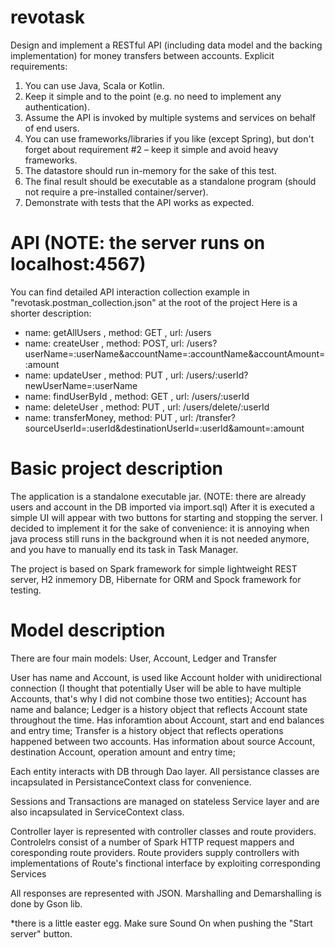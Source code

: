 # revotask
  Design and implement a RESTful API (including data model and the backing implementation)
for money transfers between accounts.
Explicit requirements:
  1. You can use Java, Scala or Kotlin.
  2. Keep it simple and to the point (e.g. no need to implement any authentication).
  3. Assume the API is invoked by multiple systems and services on behalf of end users.
  4. You can use frameworks/libraries if you like (except Spring), but don't forget about
      requirement #2 – keep it simple and avoid heavy frameworks.
  5. The datastore should run in-memory for the sake of this test.
  6. The final result should be executable as a standalone program (should not require
      a pre-installed container/server).
  7. Demonstrate with tests that the API works as expected.

# API (NOTE: the server runs on localhost:4567)
  You can find detailed API interaction collection example in "revotask.postman_collection.json" at the root of the project
  Here is a shorter description:
  * name: getAllUsers  , method: GET , url: /users
  * name: createUser   , method: POST, url: /users?userName=:userName&accountName=:accountName&accountAmount=:amount
  * name: updateUser   , method: PUT , url: /users/:userId?newUserName=:userName
  * name: findUserById , method: GET , url: /users/:userId
  * name: deleteUser   , method: PUT , url: /users/delete/:userId
  * name: transferMoney, method: PUT , url: /transfer?sourceUserId=:userId&destinationUserId=:userId&amount=:amount
     
# Basic project description
  The application is a standalone executable jar. (NOTE: there are already users and account in the DB imported via import.sql)
  After it is executed a simple UI will appear with two buttons for starting and stopping the server. I decided to implement it
  for the sake of convenience: it is annoying when java process still runs in the background when it is not needed anymore, and
  you have to manually end its task in Task Manager.
  
  The project is based on Spark framework for simple lightweight REST server, H2 inmemory DB, Hibernate for ORM and
      Spock framework for testing.
  
# Model description
  There are four main models: User, Account, Ledger and Transfer
    
  User has name and Account, is used like Account holder with unidirectional connection (I thought that potentially User will
    be able to have multiple Accounts, that's why I did not combine those two entities);
  Account has name and balance;
  Ledger is a history object that reflects Account state throughout the time. Has inforamtion about Account, start and end
    balances and entry time;
  Transfer is a history object that reflects operations happened between two accounts. Has information about source Account,
    destination Account, operation amount and entry time;
        
  Each entity interacts with DB through Dao layer. All persistance classes are incapsulated in PersistanceContext class for
    convenience.
        
  Sessions and Transactions are managed on stateless Service layer and are also incapsulated in ServiceContext class.
    
  Controller layer is represented with controller classes and route providers.
  Controlelrs consist of a number of Spark HTTP request mappers and coresponding route providers.
  Route providers supply controllers with implementations of Route's finctional interface by exploiting corresponding Services
  
  All responses are represented with JSON. Marshalling and Demarshalling is done by Gson lib.
    



*there is a little easter egg. Make sure Sound On when pushing the "Start server" button.
